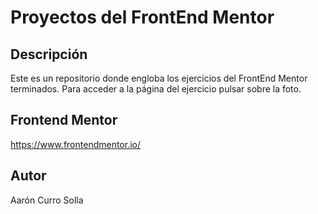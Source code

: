 # Proyectos del FrontEnd Mentor

## Descripción

Este es un repositorio donde engloba los ejercicios del FrontEnd Mentor terminados. Para acceder a la página del ejercicio pulsar sobre la foto.

## Frontend Mentor

https://www.frontendmentor.io/

## Autor

Aarón Curro Solla
